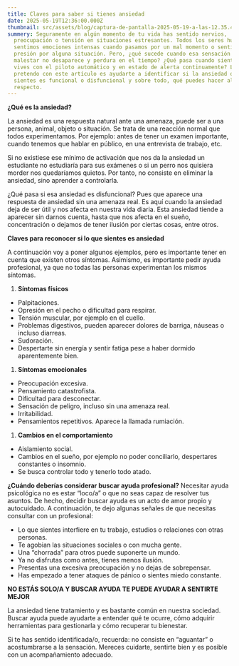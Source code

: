 ```yaml
---
title: Claves para saber si tienes ansiedad
date: 2025-05-19T12:36:00.000Z
thumbnail: src/assets/blog/captura-de-pantalla-2025-05-19-a-las-12.35.44.png
summery: Seguramente en algún momento de tu vida has sentido nervios,
  preocupación o tensión en situaciones estresantes. Todos los seres humanos
  sentimos emociones intensas cuando pasamos por un mal momento o sentimos
  presión por alguna situación. Pero, ¿qué sucede cuando esa sensación de
  malestar no desaparece y perdura en el tiempo? ¿Qué pasa cuando sientes que
  vives con el piloto automático y en estado de alerta continuamente? Lo que
  pretendo con este artículo es ayudarte a identificar si la ansiedad que
  sientes es funcional o disfuncional y sobre todo, qué puedes hacer al
  respecto.
---
```



**¿Qué es la ansiedad?** 

La ansiedad es una respuesta natural ante una amenaza, puede ser a una persona, animal, objeto o situación. Se trata de una reacción normal que todos experimentamos. Por ejemplo: antes de tener un examen importante, cuando tenemos que hablar en público, en una entrevista de trabajo, etc.

Si no existiese ese mínimo de activación que nos da la ansiedad un estudiante no estudiaría para sus exámenes o si un perro nos quisiera morder nos quedaríamos quietos. Por tanto, no consiste en eliminar la ansiedad, sino aprender a controlarla. 

¿Qué pasa si esa ansiedad es disfuncional? Pues que aparece una respuesta de ansiedad sin una amenaza real. Es aquí cuando la ansiedad deja de ser útil y nos afecta en nuestra vida diaria. Esta ansiedad tiende a aparecer sin darnos cuenta, hasta que nos afecta en el sueño, concentración o dejamos de tener ilusión por ciertas cosas, entre otros.

**Claves para reconocer si lo que sientes es ansiedad** 

A continuación voy a poner algunos ejemplos, pero es importante tener en cuenta que existen otros síntomas. Asimismo, es importante pedir ayuda profesional, ya que no todas las personas experimentan los mismos síntomas.

1. **Síntomas físicos**

* Palpitaciones. 
* Opresión en el pecho o dificultad para respirar.
* Tensión muscular, por ejemplo en el cuello.
* Problemas digestivos, pueden aparecer dolores de barriga, náuseas o incluso diarreas.
* Sudoración.
* Despertarte sin energía y sentir fatiga pese a haber dormido aparentemente bien.

1. **Síntomas emocionales**

* Preocupación excesiva.
* Pensamiento catastrofista.
* Dificultad para desconectar.
* Sensación de peligro, incluso sin una amenaza real.
* Irritabilidad.
* Pensamientos repetitivos. Aparece la llamada rumiación.

1. **Cambios en el comportamiento**

* Aislamiento social.
* Cambios en el sueño, por ejemplo no poder conciliarlo, despertares constantes o insomnio.
* Se busca controlar todo y tenerlo todo atado.

**¿Cuándo deberías considerar buscar ayuda profesional?**
Necesitar ayuda psicológica no es estar “loco/a” o que no seas capaz de resolver tus asuntos. De hecho, decidir buscar ayuda es un acto de amor propio y autocuidado. A continuación, te dejo algunas señales de que necesitas consultar con un profesional:

* Lo que sientes interfiere en tu trabajo, estudios o relaciones con otras personas.
* Te agobian las situaciones sociales o con mucha gente.
* Una “chorrada” para otros puede suponerte un mundo.
* Ya no disfrutas como antes, tienes menos ilusión.
* Presentas una excesiva preocupación y no dejas de sobrepensar.
* Has empezado a tener ataques de pánico o sientes miedo constante.

**NO ESTÁS SOLO/A Y BUSCAR AYUDA TE PUEDE AYUDAR A SENTIRTE MEJOR**

La ansiedad tiene tratamiento y es bastante común en nuestra sociedad. Buscar ayuda puede ayudarte a entender qué te ocurre, cómo adquirir herramientas para gestionarla y cómo recuperar tu bienestar.

Si te has sentido identificada/o, recuerda: no consiste en “aguantar” o acostumbrarse a la sensación. Mereces cuidarte, sentirte bien y es posible con un acompañamiento adecuado.
